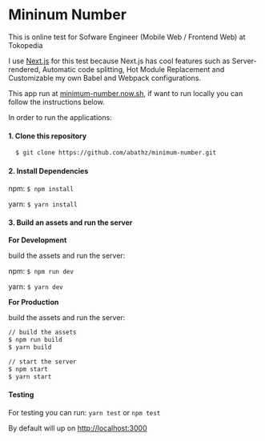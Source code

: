 # Mininum Number

This is online test for Sofware Engineer (Mobile Web / Frontend Web) at Tokopedia

I use [Next.js](https://github.com/zeit/next.js) for this test because Next.js has cool features such as Server-rendered, Automatic code splitting, Hot Module Replacement and Customizable my own Babel and Webpack configurations.

This app run at [minimum-number.now.sh](https://minimum-number.now.sh), if want to run locally you can follow the instructions below.

In order to run the applications:

#### 1. Clone this repository

  ```bash
    $ git clone https://github.com/abathz/minimum-number.git
  ```

#### 2. Install Dependencies

npm: `$ npm install`

yarn: `$ yarn install`

#### 3. Build an assets and run the server

**For Development**

build the assets and run the server:

npm: `$ npm run dev`

yarn: `$ yarn dev`

**For Production**

build the assets and run the server:

   ```bash
   // build the assets
   $ npm run build
   $ yarn build

   // start the server
   $ npm start
   $ yarn start
   ```

#### Testing

For testing you can run: `yarn test` or `npm test`

By default will up on [http://localhost:3000](http://localhost:3000)
